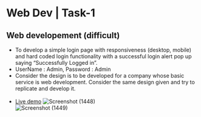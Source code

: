 # Web Dev | Task-1
## Web developement (difficult)
- To develop a simple login page with
responsiveness (desktop, mobile) and hard
coded login functionality with a successful login
alert pop up saying “Successfully Logged in”.
- UserName : Admin, Password : Admin
- Consider the design is to be developed for a
company whose basic service is web
development. Consider the same design given
and try to replicate and develop it. <br><br>
- <a href="https://vtrious-internship.web.app/">Live demo</a>
![Screenshot (1448)](https://user-images.githubusercontent.com/63045639/123236439-6cf77000-d4fa-11eb-81dd-7331057f9a22.png)<br>
![Screenshot (1449)](https://user-images.githubusercontent.com/63045639/123236622-96b09700-d4fa-11eb-959f-ecdfbfc651f2.png)
